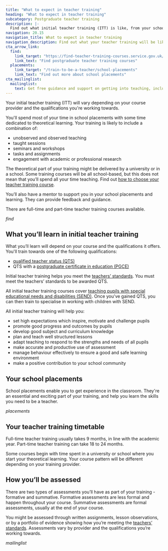 ```yaml
---
title: "What to expect in teacher training"
heading: "What to expect in teacher training"
subcategory: Postgraduate teacher training
description: |-
  Find out what initial teacher training (ITT) is like, from your school placements and theoretical learning, to how you'll be assessed.
navigation: 20.15
navigation_title: What to expect in teacher training
navigation_description: Find out what your teacher training will be like, what you'll learn, and what classroom experience you'll get.
cta_arrow_link:
  find:
    link_target: "https://find-teacher-training-courses.service.gov.uk/"
    link_text: "Find postgraduate teacher training courses"
  placements:
    link_target: "/train-to-be-a-teacher/school-placements"
    link_text: "Find out more about school placements"
cta_mailinglist:
  mailinglist:
    text: Get free guidance and support on getting into teaching, including top tips on writing a successful application.
---
```


Your initial teacher training (ITT) will vary depending on your course provider and the qualifications you're working towards.

You'll spend most of your time in school placements with some time dedicated to theoretical learning. Your training is likely to include a combination of:

* unobserved and observed teaching 
* taught sessions
* seminars and workshops
* tasks and assignments
* engagement with academic or professional research

The theoretical part of your training might be delivered by a university or in a school. Some training courses will be all school-based, but this does not mean that you’ll spend all your time teaching. Find out [how to choose your teacher training course](/train-to-be-a-teacher/how-to-choose-your-teacher-training-course).

You’ll also have a mentor to support you in your school placements and learning. They can provide feedback and guidance.

There are full-time and part-time teacher training courses available.

$find$

## What you’ll learn in initial teacher training

What you’ll learn will depend on your course and the qualifications it offers. You'll train towards one of the following qualifications:

* [qualified teacher status (QTS)](/train-to-be-a-teacher/what-is-qts)
* QTS with a [postgraduate certificate in education (PGCE)](/train-to-be-a-teacher/what-is-a-pgce)

Initial teacher training helps you meet the [teachers’ standards](https://www.gov.uk/government/publications/teachers-standards). You must meet the teachers’ standards to be awarded QTS.

All initial teacher training courses cover [teaching pupils with special educational needs and disabilities (SEND)](/life-as-a-teacher/age-groups-and-specialisms/special-educational-needs). Once you've gained QTS, you can then train to specialise in working with children with SEND. 

All initial teacher training will help you:

* set high expectations which inspire, motivate and challenge pupils
* promote good progress and outcomes by pupils
* develop good subject and curriculum knowledge
* plan and teach well structured lessons
* adapt teaching to respond to the strengths and needs of all pupils
* make accurate and productive use of assessment
* manage behaviour effectively to ensure a good and safe learning
environment
* make a positive contribution to your school community

## Your school placements

School placements enable you to get experience in the classroom. They're an essential and exciting part of your training, and help you learn the skills you need to be a teacher.

$placements$  

## Your teacher training timetable

Full-time teacher training usually takes 9 months, in line with the academic year. Part-time teacher training can take 18 to 24 months.

Some courses begin with time spent in a university or school where you start your theoretical learning. Your course pattern will be different depending on your training provider.

## How you’ll be assessed 

There are two types of assessments you’ll have as part of your training - formative and summative. Formative assessments are less formal and happen throughout your course. Summative assessments are formal assessments, usually at the end of your course.

You might be assessed through written assignments, lesson observations, or by a portfolio of evidence showing how you’re meeting the [teachers’ standards](https://www.gov.uk/government/publications/teachers-standards). Assessments vary by provider and the qualifications you’re working towards.

$mailinglist$
